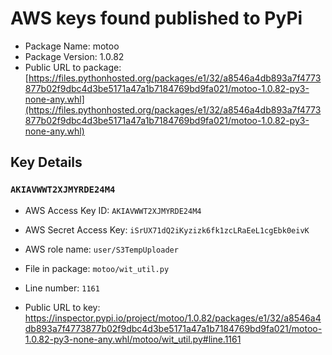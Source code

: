 # AWS keys found published to PyPi

* Package Name: motoo
* Package Version: 1.0.82
* Public URL to package: [https://files.pythonhosted.org/packages/e1/32/a8546a4db893a7f4773877b02f9dbc4d3be5171a47a1b7184769bd9fa021/motoo-1.0.82-py3-none-any.whl](https://files.pythonhosted.org/packages/e1/32/a8546a4db893a7f4773877b02f9dbc4d3be5171a47a1b7184769bd9fa021/motoo-1.0.82-py3-none-any.whl)

## Key Details

### `AKIAVWWT2XJMYRDE24M4`

* AWS Access Key ID: `AKIAVWWT2XJMYRDE24M4`
* AWS Secret Access Key: `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` 
* AWS role name: `user/S3TempUploader`
* File in package: `motoo/wit_util.py`
* Line number: `1161`

* Public URL to key: https://inspector.pypi.io/project/motoo/1.0.82/packages/e1/32/a8546a4db893a7f4773877b02f9dbc4d3be5171a47a1b7184769bd9fa021/motoo-1.0.82-py3-none-any.whl/motoo/wit_util.py#line.1161


